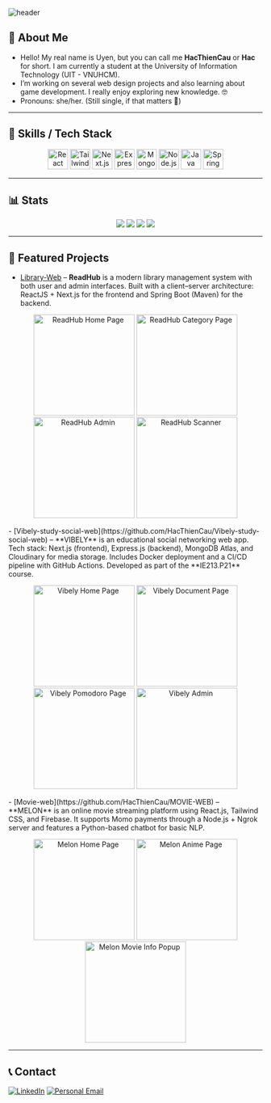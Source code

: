 ![header](https://capsule-render.vercel.app/api?type=speech&height=200&color=ff005c&text=Welcome%20to%20my%20GitHub%20profile!&section=header&fontAlign=50&fontAlignY=45&fontSize=40&fontColor=ffffff)

## 👋 About Me
- Hello! My real name is Uyen, but you can call me **HacThienCau** or **Hac** for short. I am currently a student at the University of Information Technology (UIT - VNUHCM).
- I’m working on several web design projects and also learning about game development. I really enjoy exploring new knowledge. 🤓
- Pronouns: she/her. (Still single, if that matters 🤣)

---

## 🔧 Skills / Tech Stack
<p align="center">
  <img src="https://cdn.jsdelivr.net/gh/devicons/devicon@latest/icons/react/react-original-wordmark.svg" width="40" title="React"/>
  <img src="https://cdn.jsdelivr.net/gh/devicons/devicon@latest/icons/tailwindcss/tailwindcss-original.svg" width="40" title="Tailwind CSS"/>
  <img src="https://cdn.jsdelivr.net/gh/devicons/devicon@latest/icons/nextjs/nextjs-original.svg" width="40" title="Next.js"/>
  <img src="https://cdn.jsdelivr.net/gh/devicons/devicon@latest/icons/express/express-original.svg" width="40" title="Express.js"/>
  <img src="https://cdn.jsdelivr.net/gh/devicons/devicon@latest/icons/mongodb/mongodb-original-wordmark.svg" width="40" title="MongoDB"/>
  <img src="https://cdn.jsdelivr.net/gh/devicons/devicon@latest/icons/nodejs/nodejs-original-wordmark.svg" width="40" title="Node.js"/>
  <img src="https://cdn.jsdelivr.net/gh/devicons/devicon@latest/icons/java/java-original-wordmark.svg" width="40" title="Java"/>
  <img src="https://cdn.jsdelivr.net/gh/devicons/devicon@latest/icons/spring/spring-original.svg" width="40" title="Spring Boot"/>
</p>

---

## 📊 Stats
<p align="center">
  <img src="https://github-readme-stats.vercel.app/api?username=HacThienCau&show_icons=true&theme=radical" />
  <img src="https://github-readme-stats.vercel.app/api/top-langs/?username=HacThienCau&layout=compact&theme=tokyonight&count_private=true&cache_seconds=60" />
  <img src="https://github-readme-activity-graph.vercel.app/graph?username=HacThienCau&theme=react-dark" />
  <img src="https://streak-stats.demolab.com?user=HacThienCau&theme=dark&hide_border=true" />
</p>

---

## 🚀 Featured Projects
- [Library-Web](https://github.com/HacThienCau/Library-Web) – **ReadHub** is a modern library management system with both user and admin interfaces. Built with a client–server architecture: ReactJS + Next.js for the frontend and Spring Boot (Maven) for the backend.
<p align="center">
<img src="https://res.cloudinary.com/dde1lzogy/image/upload/v1757868282/readhub_homepage_kclcn2.png" width="200" title="ReadHub Home Page" alt="ReadHub Home Page"/>
<img src="https://res.cloudinary.com/dde1lzogy/image/upload/v1757868282/readhub_categoryPage_ogz0vy.png" width="200" title="ReadHub Category Page" alt="ReadHub Category Page"/>
<img src="https://res.cloudinary.com/dde1lzogy/image/upload/v1757868281/readhub_admin_i4m2rp.png" width="200" title="ReadHub Admin" alt="ReadHub Admin"/>
<img src="https://res.cloudinary.com/dde1lzogy/image/upload/v1757868288/readhub_scanner_g2wjzu.png" width="200"  title="ReadHub Scanner" alt="ReadHub Scanner"/>
</p>
- [Vibely-study-social-web](https://github.com/HacThienCau/Vibely-study-social-web) – **VIBELY** is an educational social networking web app. Tech stack: Next.js (frontend), Express.js (backend), MongoDB Atlas, and Cloudinary for media storage. Includes Docker deployment and a CI/CD pipeline with GitHub Actions. Developed as part of the **IE213.P21** course.  
<p align="center">
<img src="https://res.cloudinary.com/dde1lzogy/image/upload/v1757868281/vibely_homepage_slkafg.png" width="200" title="Vibely Home Page" alt="Vibely Home Page"/>
<img src="https://res.cloudinary.com/dde1lzogy/image/upload/v1757868280/vibely_t%C3%A0i_li%E1%BB%87u_xwrt8s.png" width="200" title="Vibely Document Page" alt="Vibely Document Page"/>
<img src="https://res.cloudinary.com/dde1lzogy/image/upload/v1757868281/vibely_pomodoro_z53nm4.png" width="200" title="Vibely Pomodoro Page" alt="Vibely Pomodoro Page"/>
<img src="https://res.cloudinary.com/dde1lzogy/image/upload/v1757868280/vibely_admin_lv7hrg.png" width="200"  title="Vibely Admin" alt="Vibely Admin"/>
</p>
- [Movie-web](https://github.com/HacThienCau/MOVIE-WEB) – **MELON** is an online movie streaming platform using React.js, Tailwind CSS, and Firebase. It supports Momo payments through a Node.js + Ngrok server and features a Python-based chatbot for basic NLP.  
<p align="center">
<img src="https://res.cloudinary.com/dde1lzogy/image/upload/v1757868787/melon_homepage_zvpndy.png" width="200" title="Melon Home Page" alt="Melon Home Page"/>
<img src="https://res.cloudinary.com/dde1lzogy/image/upload/v1757868780/melon_anime_page_zs41i2.png" width="200" title="Melon Anime Page" alt="Melon Anime Page"/>
<img src="https://res.cloudinary.com/dde1lzogy/image/upload/v1757868785/melon_movie_info_popup_so5e0u.png" width="200" title="Melon Movie Info Popup" alt="Melon Movie Info Popup"/>
</p>

---


## 📞 Contact
[![LinkedIn](https://img.shields.io/badge/LinkedIn-blue?style=for-the-badge&logo=linkedin)](https://www.linkedin.com/in/uy%C3%AAn-nguy%E1%BB%85n-%C4%91%C4%83ng-h%C6%B0%C6%A1ng)
[![Personal Email](https://img.shields.io/badge/Gmail-red?style=for-the-badge&logo=gmail&logoColor=white)](mailto:dragneel.takeshi@gmail.com)
